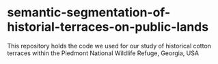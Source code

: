 # semantic-segmentation-of-historial-terraces-on-public-lands
This repository holds the code we used for our study of historical cotton terraces within the Piedmont National Wildlife Refuge, Georgia, USA
